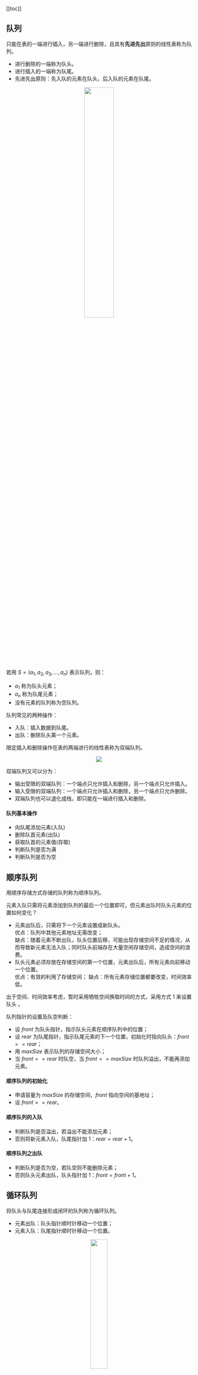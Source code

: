 [[toc]]
## 队列
只能在表的一端进行插入，另一端进行删除，且具有**先进先出**原则的线性表称为队列。
  - 进行删除的一端称为队头。  
  - 进行插入的一端称为队尾。  
  - 先进先出原则：先入队的元素在队头，后入队的元素在队尾。
  
<div align="center">
    <img src="https://vista-image.oss-cn-beijing.aliyuncs.com/datastructure/image/队列_示意图.png" width="40%">
</div>

若用 $S=(a_1,a_2,a_3,...,a_n)$ 表示队列，则：  
- $a_1$ 称为队头元素；  
- $a_n$ 称为队尾元素；  
- 没有元素的队列称为空队列。   
 
队列常见的两种操作： 
  - 入队：插入数据到队尾。
  - 出队：删除队头第一个元素。
  
限定插入和删除操作在表的两端进行的线性表称为双端队列。

<div align="center">
    <img src="https://vista-image.oss-cn-beijing.aliyuncs.com/datastructure/image/队列_双端队列.png">
</div>

双端队列又可以分为：
  - 输出受限的双端队列：一个端点只允许插入和删除，另一个端点只允许插入。
  - 输入受限的双端队列：一个端点只允许插入和删除，另一个端点只允许删除。
  - 双端队列也可以退化成栈，即只能在一端进行插入和删除。

#### 队列基本操作
- 向队尾添加元素(入队)
- 删除队首元素(出队)
- 获取队首的元素值(存取)
- 判断队列是否为满
- 判断队列是否为空

## 顺序队列
用顺序存储方式存储的队列称为顺序队列。

元素入队只需将元素添加到队列的最后一个位置即可，但元素出队时队头元素的位置如何变化？
  - 元素出队后，只需将下一个元素设置成新队头。  
  优点：队列中其他元素地址无需改变；  
  缺点：随着元素不断出队，队头位置后移，可能出现存储空间不足的情况，从而导致新元素无法入队；同时队头前端存在大量空闲存储空间，造成空间的浪费。
  - 队头元素必须存放在存储空间的第一个位置，元素出队后，所有元素向前移动一个位置。  
  优点：有效的利用了存储空间；
  缺点：所有元素存储位置都要改变，时间效率低。
      
出于空间、时间效率考虑，暂时采用牺牲空间换取时间的方式，采用方式 1 来设置队头 。

队列指针的设置及队空判断：  
  - 设 $front$ 为队头指针，指示队头元素在顺序队列中的位置；
  - 设 $rear$ 为队尾指针，指示队尾元素的下一个位置，初始化时指向队头：$front == rear$；
  - 用 $maxSize$ 表示队列的存储空间大小；
  - 当 $front == rear$ 时队空，当 $front == maxSize$ 时队列溢出，不能再添加元素。    

#### 顺序队列的初始化
- 申请容量为 $maxSize$ 的存储空间，$front$ 指向空间的基地址；
- 设 $front == rear$。

#### 顺序队列的入队
- 判断队列是否溢出，若溢出不能添加元素；
- 否则将新元素入队，队尾指针加 1：$rear = rear + 1$。

#### 顺序队列之出队
- 判断队列是否为空，若队空则不能删除元素；
- 否则队头元素出队，队头指针加 1：$front = front + 1$。

## 循环队列
将队头与队尾连接形成闭环的队列称为循环队列。
  - 元素出队：队头指针顺时针移动一个位置；
  - 元素入队：队尾指针顺时针移动一个位置。
  
<div align="center">
    <img src="https://vista-image.oss-cn-beijing.aliyuncs.com/datastructure/image/队列_循环队列.png"  width="30%">
</div>
  
循环队列队满时便不能再添加新的元素，若 $front$ 和 $rear$ 指针的定义与顺序队列中相同，则出现 $front == rear$ 时无法判断队列是满还是空的情况，所以如何判断队满呢？
  - 新增变量 $count$ 表示队列元素个数，当 $count == maxSize$ 时队满；当 $count = 0$ 时队空。
  - 循环队列少用一个元素，当队头指针在队尾指针的下一个位置时，队列为满，队列元素为 $maxSize - 1$ 个；当 $front == rear$ 时队空。   
为了操作的便捷性，通常采用方式 2 判断队空队满，以下循环队列的操作以方式 2 为基准。

队空、队满、队列元素个数判断：
  - 队满：$( rear + 1 )  \%  maxSize == front$；
  - 队空：$front ==  rear$；
  - 队列中有效元素个数：$(rear + maxSize - front) \% maxSize$。

#### 循环队列的初始化
- 申请容量为 $maxSize$ 的存储空间，$front$ 指向空间的基地址。
- 设 $front == rear$。

#### 循环队列的入队
- 判断循环队列是否队满，若队满则不能添加新元素
- 否则将新元素入队，队尾指针加 1：$rear = (rear + 1) \% maxSize$ 

#### 循环队列之出队
- 判断队列是否为空，若队空则不能再删除元素
- 否则队头元素出队，队头指针加 1：$front = (front + 1) \% maxSize$


## 链式队列
用链接存储方式实现的队列称为链式队列。  

<div align="center">
    <img src="https://vista-image.oss-cn-beijing.aliyuncs.com/datastructure/image/队列_链式队列.png">
</div>

链式队列的指针：
  - 队头指针：$front$ 始终指向头结点
  - 队尾指针：$rear$ 指向队尾结点，初始化时 $front == rear$ 指向头结点

#### 链式队列的初始化
- 创建一个新结点作为链式队列的头结点，并将队头和队尾指针指向头结点
- 头结点的指针域设为 $null$

#### 链式队列的入队
将元素插入到队尾：
- 创建指针域为 $null$ 的新结点 $x$ 
- 将新结点插入到队尾结点之后，修改队尾结点指针域：$rear.next = x$
- 修改队尾指针：$rear = x$

#### 链式队列之出队
删除链表的首元结点：
- 判断队列是否为空，若为空则不能删除结点
- 否则获取首元结点 $x$ 的数据域
- 删除首元结点，队头指针指向下一个结点：$front.next = x.next$
- 元素出队后再次判断队列是否为空，若为空将队尾指针指向头结点：$rear = front$
- 释放结点 $x$

<div align="center">
    <img src="https://vista-image.oss-cn-beijing.aliyuncs.com/datastructure/image/队列_链式的操作.png">
</div>

#### 循环队列和链式队列的比较
时间复杂度：循环队列和链式队列入队、出队的时间复杂度都为 $O(1)$
  
空间上复杂度：
  - 循环队列初始化时必须申请存储空间，队列的有效长度受限，在操作过程中队列的有效元素个数小于存储空间大小，造成空间浪费。
  - 链式队列存储过程中需要一个指针域，会产生空间上的开销，但队列元素个数不会受限制。

#### 顺序队列与链式队列的比较
顺序队列有固定的存储空间，不适用于存储空间很大，删除插入很频繁的操作，此时顺序队列的空间利用率很低；反之，链式队列适用此情况。  
顺序队列的访问简单，对队列内部元素的访问便捷；链式队列元素需便利整个链表。

#### 应用实例
- 银行拿号排队问题


 参考资料：  
[1] 《数据结构(C语言版)》 严魏敏、吴伟民著  
[2] 《数据结构(第3版)》 刘大有等著  